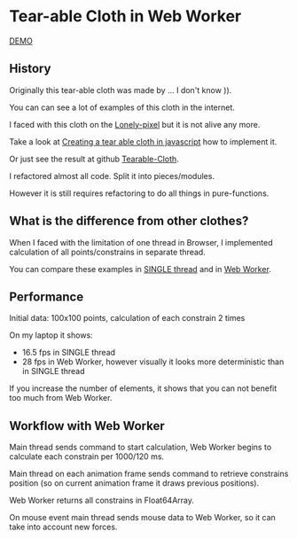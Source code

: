 # Tear-able Cloth in Web Worker

[DEMO](http://volodalexey.github.io/cloth-web-worker)

## History

Originally this tear-able cloth was made by ... I don't know )).

You can can see a lot of examples of this cloth in the internet.

I faced with this cloth on the [Lonely-pixel](http://lonely-pixel.com) but it is not alive any more.

Take a look at [Creating a tear able cloth in javascript](http://blog.michaelpolycarpou.com/blog/2014/08/21/creating-a-tearable-cloth-in-javascript/) how to implement it.

Or just see the result at github [Tearable-Cloth](https://github.com/Dissimulate/Tearable-Cloth).

I refactored almost all code. Split it into pieces/modules.

However it is still requires refactoring to do all things in pure-functions.

## What is the difference from other clothes?

When I faced with the limitation of one thread in Browser, I implemented calculation of all points/constrains in separate thread.

You can compare these examples in [SINGLE thread](http://volodalexey.github.io/cloth-web-worker/index.single.html) and in [Web Worker](http://volodalexey.github.io/cloth-web-worker/index.worker.html).

## Performance

Initial data: 100x100 points, calculation of each constrain 2 times

On my laptop it shows:
 - 16.5 fps in SINGLE thread
 - 28 fps in Web Worker, however visually it looks more deterministic than in SINGLE thread

If you increase the number of elements, it shows that you can not benefit too much from Web Worker.

## Workflow with Web Worker

Main thread sends command to start calculation, Web Worker begins to calculate each constrain per 1000/120 ms.

Main thread on each animation frame sends command to retrieve constrains position (so on current animation frame it draws previous positions).

Web Worker returns all constrains in Float64Array.

On mouse event main thread sends mouse data to Web Worker, so it can take into account new forces.